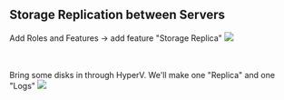 <h2>Storage Replication between Servers</h2>

Add Roles and Features -> add feature "Storage Replica"
<img src="https://i.imgur.com/PdXnivL.png">

<br>
<br>
Bring some disks in through HyperV. We'll make one "Replica" and one "Logs" 
<img src="https://i.imgur.com/M9TqAH7.png">
